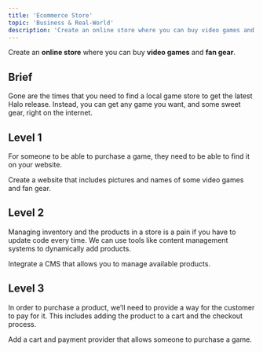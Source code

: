 ```yaml
---
title: 'Ecommerce Store'
topic: 'Business & Real-World'
description: 'Create an online store where you can buy video games and fan gear.'
---
```

Create an <strong className="color-blue">online store</strong> where you can buy <strong className="color-purple">video games</strong> and <strong className="color-purple">fan gear</strong>.

## Brief

Gone are the times that you need to find a local game store to get the latest Halo release. Instead, you can get any game you want, and some sweet gear, right on the internet.

## Level 1

For someone to be able to purchase a game, they need to be able to find it on your website.

Create a website that includes pictures and names of some video games and fan gear.

## Level 2

Managing inventory and the products in a store is a pain if you have to update code every time. We can use tools like content management systems to dynamically add products.

Integrate a CMS that allows you to manage available products.

## Level 3

In order to purchase a product, we’ll need to provide a way for the customer to pay for it. This includes adding the product to a cart and the checkout process.

Add a cart and payment provider that allows someone to purchase a game.


